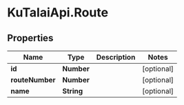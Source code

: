 # KuTalaiApi.Route

## Properties

Name | Type | Description | Notes
------------ | ------------- | ------------- | -------------
**id** | **Number** |  | [optional] 
**routeNumber** | **Number** |  | [optional] 
**name** | **String** |  | [optional] 


